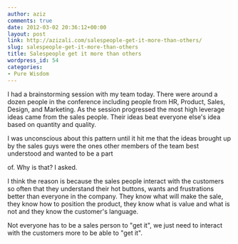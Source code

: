 ```yaml
---
author: aziz
comments: true
date: 2012-03-02 20:36:12+00:00
layout: post
link: http://azizali.com/salespeople-get-it-more-than-others/
slug: salespeople-get-it-more-than-others
title: Salespeople get it more than others
wordpress_id: 54
categories:
- Pure Wisdom
---
```


I had a brainstorming session with my team today. There were around a dozen people in the conference including people from HR, Product, Sales, Design, and Marketing. As the session progressed the most high leverage ideas came from the sales people. Their ideas beat everyone else's idea based on quantity and quality.

I was unconscious about this pattern until it hit me that the ideas brought up by the sales guys were the ones other members of the team best understood and wanted to be a part

of. Why is that? I asked.

I think the reason is because the sales people interact with the customers so often that they understand their hot buttons, wants and frustrations better than everyone in the company. They know what will make the sale, they know how to position the product, they know what is value and what is not and they know the customer's language.

Not everyone has to be a sales person to "get it", we just need to interact with the customers more to be able to "get it".
